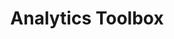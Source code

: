---
title: Analytics Toolbox
description: "Public and premium datasets ready to be used across the CARTO platform"
icon: "/img/icons/analytics-toolbox.png"

url: analytics-toolbox
indexPage: "about-the-analytics-toolbox.md"

cascade:
  basePath: analytics-toolbox
  menu:
    - title: "About the Analytics Toolbox"
---